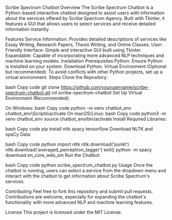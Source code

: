 Scribe Spectrum Chatbot
Overview
The Scribe Spectrum Chatbot is a Python-based interactive chatbot designed to assist users with information about the services offered by Scribe Spectrum Agency. Built with Tkinter, it features a GUI that allows users to select services and receive detailed information instantly.

Features
Service Information: Provides detailed descriptions of services like Essay Writing, Research Papers, Thesis Writing, and Online Classes.
User-Friendly Interface: Simple and interactive GUI built using Tkinter.
Expandable: Capable of incorporating more advanced NLP techniques and machine learning models.
Installation
Prerequisites
Python: Ensure Python is installed on your system. Download Python.
Virtual Environment (Optional but recommended): To avoid conflicts with other Python projects, set up a virtual environment.
Steps
Clone the Repository:

bash
Copy code
git clone https://github.com/yourusername/scribe-spectrum-chatbot.git
cd scribe-spectrum-chatbot
Set Up Virtual Environment (Recommended):

On Windows:
bash
Copy code
python -m venv chatbot_env
chatbot_env\Scripts\activate
On macOS/Linux:
bash
Copy code
python3 -m venv chatbot_env
source chatbot_env/bin/activate
Install Required Libraries:

bash
Copy code
pip install nltk spacy tensorflow
Download NLTK and spaCy Data:

bash
Copy code
python
import nltk
nltk.download('punkt')
nltk.download('averaged_perceptron_tagger')
exit()
python -m spacy download en_core_web_sm
Run the Chatbot:

bash
Copy code
python scribe_spectrum_chatbot.py
Usage
Once the chatbot is running, users can select a service from the dropdown menu and interact with the chatbot to get information about Scribe Spectrum's services.

Contributing
Feel free to fork this repository and submit pull requests. Contributions are welcome, especially for expanding the chatbot's functionality with more advanced NLP and machine learning features.

License
This project is licensed under the MIT License.
